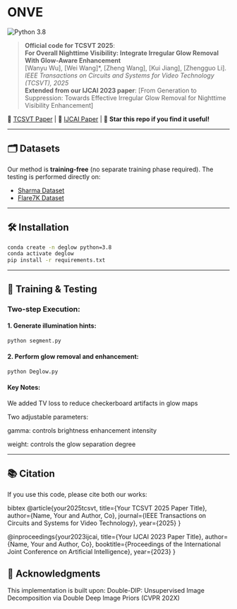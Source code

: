 # ONVE

![Python 3.8](https://img.shields.io/badge/python-3.8-blue.svg)

> **Official code for TCSVT 2025**:  
> **For Overall Nighttime Visibility: Integrate Irregular Glow Removal With Glow-Aware Enhancement**  
> [Wanyu Wu], [Wei Wang]*, [Zheng Wang], [Kui Jiang], [Zhengguo Li]. 
> *IEEE Transactions on Circuits and Systems for Video Technology (TCSVT), 2025*  
> **Extended from our IJCAI 2023 paper**: [From Generation to Suppression: Towards Effective Irregular Glow Removal for
Nighttime Visibility Enhancement]  

📄 [TCSVT Paper](https://ieeexplore.ieee.org/abstract/document/10685529) | 📄 [IJCAI Paper](https://ieeexplore.ieee.org/abstract/document/10685529) | 🌟 **Star this repo if you find it useful!**

---

## 🗂️ Datasets
Our method is **training-free** (no separate training phase required). The testing is performed directly on:
- [Sharma Dataset](http://cvlab.postech.ac.kr/research/illumination_enhancement/)
- [Flare7K Dataset](https://github.com/ykdai/Flare7K)

---

## 🛠️ Installation
```bash
conda create -n deglow python=3.8
conda activate deglow
pip install -r requirements.txt
```
---

## 🚀 Training & Testing

### Two-step Execution:

#### 1. Generate illumination hints:
```bash
python segment.py
```

#### 2. Perform glow removal and enhancement:
```bash
python Deglow.py
```
#### Key Notes:
We added TV loss to reduce checkerboard artifacts in glow maps

Two adjustable parameters:

gamma: controls brightness enhancement intensity

weight: controls the glow separation degree

---

## 📚 Citation
If you use this code, please cite both our works:

bibtex
@article{your2025tcsvt,
  title={Your TCSVT 2025 Paper Title},
  author={Name, Your and Author, Co},
  journal={IEEE Transactions on Circuits and Systems for Video Technology},
  year={2025}
}

@inproceedings{your2023ijcai,
  title={Your IJCAI 2023 Paper Title},
  author={Name, Your and Author, Co},
  booktitle={Proceedings of the International Joint Conference on Artificial Intelligence},
  year={2023}
}

## 🙏 Acknowledgments
This implementation is built upon:
Double-DIP: Unsupervised Image Decomposition via Double Deep Image Priors (CVPR 202X)


